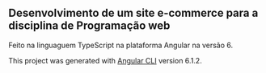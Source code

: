 ## Desenvolvimento de um site e-commerce para a disciplina de Programação web

Feito na linguaguem TypeScript na plataforma Angular na versão 6.













This project was generated with [Angular CLI](https://github.com/angular/angular-cli) version 6.1.2.


